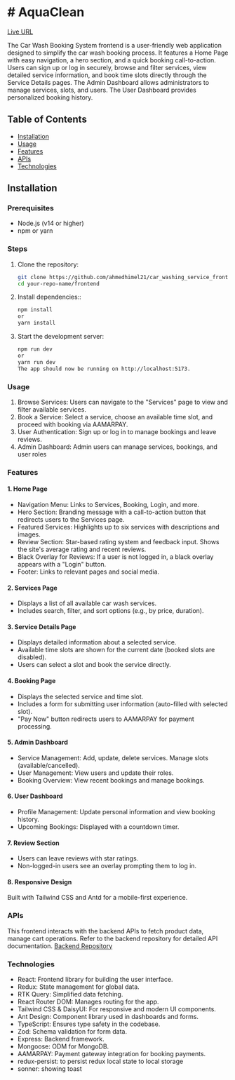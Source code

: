 # # AquaClean

[Live URL](https://car-washing-service.vercel.app)

The Car Wash Booking System frontend is a user-friendly web application designed to simplify the car wash booking process. It features a Home Page with easy navigation, a hero section, and a quick booking call-to-action. Users can sign up or log in securely, browse and filter services, view detailed service information, and book time slots directly through the Service Details pages. The Admin Dashboard allows administrators to manage services, slots, and users. The User Dashboard provides personalized booking history.

## Table of Contents

- [Installation](#installation)
- [Usage](#usage)
- [Features](#features)
- [APIs](#apis)
- [Technologies](#technologies)

## Installation

### Prerequisites

- Node.js (v14 or higher)
- npm or yarn

### Steps

1. Clone the repository:
   ```bash
   git clone https://github.com/ahmedhimel21/car_washing_service_frontend
   cd your-repo-name/frontend
   ```
2. Install dependencies::
   ```bash
   npm install
   or
   yarn install
   ```
3. Start the development server:
   ```bash
   npm run dev
   or
   yarn run dev
   The app should now be running on http://localhost:5173.
   ```

### Usage

1. Browse Services: Users can navigate to the "Services" page to view and filter available services.
2. Book a Service: Select a service, choose an available time slot, and proceed with booking via AAMARPAY.
3. User Authentication: Sign up or log in to manage bookings and leave reviews.
4. Admin Dashboard: Admin users can manage services, bookings, and user roles

### Features

#### 1. Home Page

- Navigation Menu: Links to Services, Booking, Login, and more.
- Hero Section: Branding message with a call-to-action button that redirects users to the Services page.
- Featured Services: Highlights up to six services with descriptions and images.
- Review Section: Star-based rating system and feedback input. Shows the site's average rating and recent reviews.
- Black Overlay for Reviews: If a user is not logged in, a black overlay appears with a "Login" button.
- Footer: Links to relevant pages and social media.

#### 2. Services Page

- Displays a list of all available car wash services.
- Includes search, filter, and sort options (e.g., by price, duration).

#### 3. Service Details Page

- Displays detailed information about a selected service.
- Available time slots are shown for the current date (booked slots are disabled).
- Users can select a slot and book the service directly.

#### 4. Booking Page

- Displays the selected service and time slot.
- Includes a form for submitting user information (auto-filled with selected slot).
- "Pay Now" button redirects users to AAMARPAY for payment processing.

#### 5. Admin Dashboard

- Service Management: Add, update, delete services. Manage slots (available/cancelled).
- User Management: View users and update their roles.
- Booking Overview: View recent bookings and manage bookings.

#### 6. User Dashboard

- Profile Management: Update personal information and view booking history.
- Upcoming Bookings: Displayed with a countdown timer.

#### 7. Review Section

- Users can leave reviews with star ratings.
- Non-logged-in users see an overlay prompting them to log in.

#### 8. Responsive Design

Built with Tailwind CSS and Antd for a mobile-first experience.

### APIs

This frontend interacts with the backend APIs to fetch product data, manage cart operations. Refer to the backend repository for detailed API documentation.
[Backend Repository](https://github.com/ahmedhimel21/car_washing_service_backend)

### Technologies

- React: Frontend library for building the user interface.
- Redux: State management for global data.
- RTK Query: Simplified data fetching.
- React Router DOM: Manages routing for the app.
- Tailwind CSS & DaisyUI: For responsive and modern UI components.
- Ant Design: Component library used in dashboards and forms.
- TypeScript: Ensures type safety in the codebase.
- Zod: Schema validation for form data.
- Express: Backend framework.
- Mongoose: ODM for MongoDB.
- AAMARPAY: Payment gateway integration for booking payments.
- redux-persist: to persist redux local state to local storage
- sonner: showing toast

